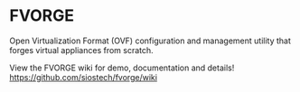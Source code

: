 FVORGE
======

Open Virtualization Format (OVF) configuration and management utility that forges virtual appliances from scratch.

View the FVORGE wiki for demo, documentation and details! https://github.com/siostech/fvorge/wiki
